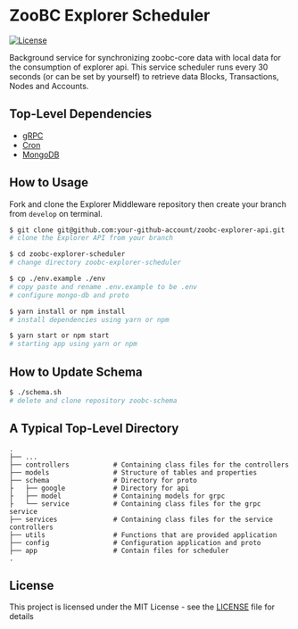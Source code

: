 # ZooBC Explorer Scheduler

[![License](https://img.shields.io/badge/License-Apache%202.0-blue.svg)](https://opensource.org/licenses/Apache-2.0)

Background service for synchronizing zoobc-core data with local data for the consumption of explorer api. This service scheduler runs every 30 seconds (or can be set by yourself) to retrieve data Blocks, Transactions, Nodes and Accounts.

## Top-Level Dependencies

- [gRPC](https://grpc.io/docs/quickstart/node/)
- [Cron](https://www.npmjs.com/package/cron)
- [MongoDB](https://www.mongodb.com/)

## How to Usage

Fork and clone the Explorer Middleware repository then create your branch from `develop` on terminal.

```bash
$ git clone git@github.com:your-github-account/zoobc-explorer-api.git
# clone the Explorer API from your branch

$ cd zoobc-explorer-scheduler
# change directory zoobc-explorer-scheduler

$ cp ./env.example ./env
# copy paste and rename .env.example to be .env
# configure mongo-db and proto

$ yarn install or npm install
# install dependencies using yarn or npm

$ yarn start or npm start
# starting app using yarn or npm
```

## How to Update Schema

```bash
$ ./schema.sh
# delete and clone repository zoobc-schema
```

## A Typical Top-Level Directory
    .
    ├── ...
    ├── controllers           # Containing class files for the controllers
    ├── models                # Structure of tables and properties
    ├── schema                # Directory for proto
    ├   ├── google            # Directory for api
    ├   ├── model             # Containing models for grpc
    ├   └── service           # Containing class files for the grpc service
    ├── services              # Containing class files for the service controllers
    ├── utils                 # Functions that are provided application
    ├── config                # Configuration application and proto
    ├── app                   # Contain files for scheduler
    .

## License

This project is licensed under the MIT License - see the [LICENSE](LICENSE) file for details

